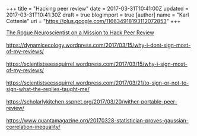 +++
title = "Hacking peer review"
date = 2017-03-31T10:41:00Z
updated = 2017-03-31T10:41:30Z
draft = true
blogimport = true 
[author]
	name = "Karl Cottenie"
	uri = "https://plus.google.com/116634918193112072853"
+++

<a href="https://www.wired.com/2017/03/rogue-neuroscientist-mission-hack-peer-review/" target="_blank">The Rogue Neuroscientist on a Mission to Hack Peer Review</a><br /><br /><a href="https://dynamicecology.wordpress.com/2017/03/15/why-i-dont-sign-most-of-my-reviews/">https://dynamicecology.wordpress.com/2017/03/15/why-i-dont-sign-most-of-my-reviews/</a><br /><br /><a href="https://scientistseessquirrel.wordpress.com/2017/03/15/why-i-sign-most-of-my-reviews/">https://scientistseessquirrel.wordpress.com/2017/03/15/why-i-sign-most-of-my-reviews/</a><br /><br /><a href="https://scientistseessquirrel.wordpress.com/2017/03/21/to-sign-or-not-to-sign-what-the-replies-taught-me/">https://scientistseessquirrel.wordpress.com/2017/03/21/to-sign-or-not-to-sign-what-the-replies-taught-me/</a><br /><br /><a href="https://scholarlykitchen.sspnet.org/2017/03/20/wither-portable-peer-review/">https://scholarlykitchen.sspnet.org/2017/03/20/wither-portable-peer-review/</a><br /><br /><a href="https://www.quantamagazine.org/20170328-statistician-proves-gaussian-correlation-inequality/">https://www.quantamagazine.org/20170328-statistician-proves-gaussian-correlation-inequality/</a>
